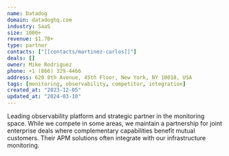 ```yaml
---
name: Datadog
domain: datadoghq.com
industry: SaaS
size: 1000+
revenue: $1.7B+
type: partner
contacts: ["[[contacts/martinez-carlos]]"]
deals: []
owner: Mike Rodriguez
phone: +1 (866) 329-4466
address: 620 8th Avenue, 45th Floor, New York, NY 10018, USA
tags: [monitoring, observability, competitor, integration]
created_at: "2023-12-05"
updated_at: "2024-03-10"
---
```


Leading observability platform and strategic partner in the monitoring space. While we compete in some areas, we maintain a partnership for joint enterprise deals where complementary capabilities benefit mutual customers. Their APM solutions often integrate with our infrastructure monitoring.